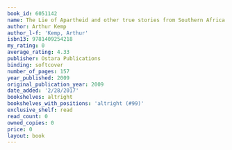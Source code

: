 ```yaml
---
book_id: 6051142
name: The Lie of Apartheid and other true stories from Southern Africa
author: Arthur Kemp
author_l-f: 'Kemp, Arthur'
isbn13: 9781409254218
my_rating: 0
average_rating: 4.33
publisher: Ostara Publications
binding: softcover
number_of_pages: 157
year_published: 2009
original_publication_year: 2009
date_added: '2/28/2017'
bookshelves: altright
bookshelves_with_positions: 'altright (#99)'
exclusive_shelf: read
read_count: 0
owned_copies: 0
price: 0
layout: book
---
```

